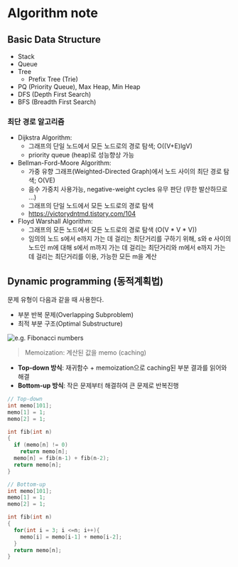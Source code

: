 # Algorithm note

## Basic Data Structure

- Stack
- Queue
- Tree
  - Prefix Tree (Trie)
- PQ (Priority Queue), Max Heap, Min Heap
- DFS (Depth First Search)
- BFS (Breadth First Search)

### 최단 경로 알고리즘

- Dijkstra Algorithm:
  - 그래프의 단일 노드에서 모든 노드로의 경로 탐색; O((V+E)lgV)
  - priority queue (heap)로 성능향상 가능
- Bellman-Ford-Moore Algorithm:
  - 가중 유향 그래프(Weighted-Directed Graph)에서 노드 사이의 최단 경로 탐색; O(VE)
  - 음수 가중치 사용가능, negative-weight cycles 유무 판단 (무한 발산하므로 ...)
  - 그래프의 단일 노드에서 모든 노드로의 경로 탐색
  - https://victorydntmd.tistory.com/104
- Floyd Warshall Algorithm:
  - 그래프의 모든 노드에서 모든 노드로의 경로 탐색 (O(V * V * V))
  - 임의의 노드 s에서 e까지 가는 데 걸리는 최단거리를 구하기 위해, s와 e 사이의 노드인 m에 대해 s에서 m까지 가는 데 걸리는 최단거리와 m에서 e까지 가는 데 걸리는 최단거리를 이용, 가능한 모든 m을 계산


## Dynamic programming (동적계획법)

문제 유형이 다음과 같을 때 사용한다.

- 부분 반복 문제(Overlapping Subproblem)
- 최적 부분 구조(Optimal Substructure)

![e.g. Fibonacci numbers](https://media.vlpt.us/images/gillog/post/eb96e602-b7bf-47eb-9c49-2eda8465e158/1231313133.png)

> Memoization: 계산된 값을 memo (caching)

- **Top-down 방식**: 재귀함수 + memoization으로 caching된 부분 결과를 읽어와 해결
- **Bottom-up 방식**: 작은 문제부터 해결하여 큰 문제로 반복진행

```c
// Top-down
int memo[101];
memo[1] = 1;
memo[2] = 1;

int fib(int n)
{
  if (memo[n] != 0) 
    return memo[n];
  memo[n] = fib(n-1) + fib(n-2);
  return memo[n];
}
```

```c
// Bottom-up
int memo[101];
memo[1] = 1;
memo[2] = 1;

int fib(int n)
{
  for(int i = 3; i <=n; i++){
    memo[i] = memo[i-1] + memo[i-2];
  }
  return memo[n];
}
```
